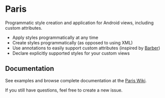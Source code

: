 # Paris
Programmatic style creation and application for Android views, including custom attributes.

* Apply styles programmatically at any time
* Create styles programmatically (as opposed to using XML)
* Use annotations to easily support custom attributes (inspired by [Barber](https://github.com/hzsweers/barber))
* Declare explicitly supported styles for your custom views

## Documentation

See examples and browse complete documentation at the [Paris Wiki](../../wiki).

If you still have questions, feel free to create a new issue.
